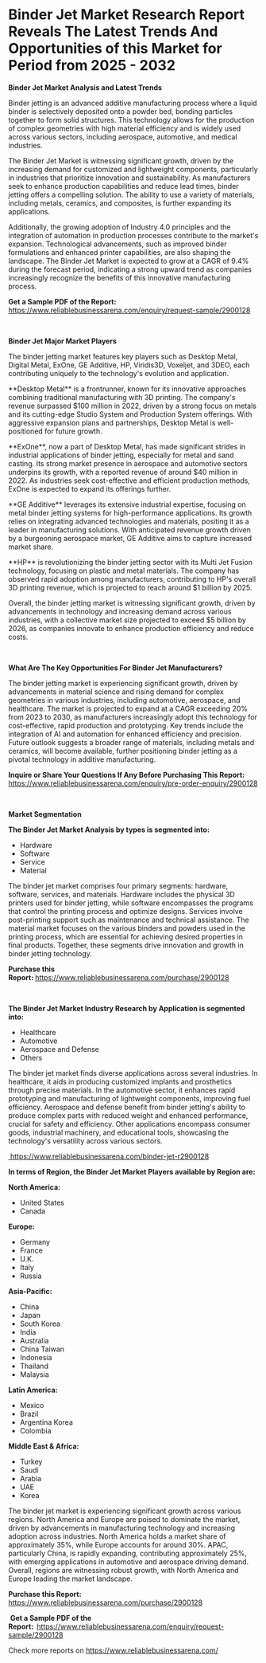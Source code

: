 <p><h1>Binder Jet Market Research Report Reveals The Latest Trends And Opportunities of this Market for Period from 2025 - 2032</h1></p><p><strong>Binder Jet Market Analysis and Latest Trends</strong></p>
<p><p>Binder jetting is an advanced additive manufacturing process where a liquid binder is selectively deposited onto a powder bed, bonding particles together to form solid structures. This technology allows for the production of complex geometries with high material efficiency and is widely used across various sectors, including aerospace, automotive, and medical industries.</p><p>The Binder Jet Market is witnessing significant growth, driven by the increasing demand for customized and lightweight components, particularly in industries that prioritize innovation and sustainability. As manufacturers seek to enhance production capabilities and reduce lead times, binder jetting offers a compelling solution. The ability to use a variety of materials, including metals, ceramics, and composites, is further expanding its applications.</p><p>Additionally, the growing adoption of Industry 4.0 principles and the integration of automation in production processes contribute to the market's expansion. Technological advancements, such as improved binder formulations and enhanced printer capabilities, are also shaping the landscape. The Binder Jet Market is expected to grow at a CAGR of 9.4% during the forecast period, indicating a strong upward trend as companies increasingly recognize the benefits of this innovative manufacturing process.</p></p>
<p><strong>Get a Sample PDF of the Report:&nbsp;</strong> <a href="https://www.reliablebusinessarena.com/enquiry/request-sample/2900128?utm_campaign=1841&utm_medium=2&utm_source=Github&utm_content=ia&utm_term=16032025&utm_id=binder-jet">https://www.reliablebusinessarena.com/enquiry/request-sample/2900128</a></p>
<p>&nbsp;</p>
<p><strong>Binder Jet Major Market Players</strong></p>
<p><p>The binder jetting market features key players such as Desktop Metal, Digital Metal, ExOne, GE Additive, HP, Viridis3D, Voxeljet, and 3DEO, each contributing uniquely to the technology's evolution and application.</p><p>**Desktop Metal** is a frontrunner, known for its innovative approaches combining traditional manufacturing with 3D printing. The company's revenue surpassed $100 million in 2022, driven by a strong focus on metals and its cutting-edge Studio System and Production System offerings. With aggressive expansion plans and partnerships, Desktop Metal is well-positioned for future growth.</p><p>**ExOne**, now a part of Desktop Metal, has made significant strides in industrial applications of binder jetting, especially for metal and sand casting. Its strong market presence in aerospace and automotive sectors underpins its growth, with a reported revenue of around $40 million in 2022. As industries seek cost-effective and efficient production methods, ExOne is expected to expand its offerings further.</p><p>**GE Additive** leverages its extensive industrial expertise, focusing on metal binder jetting systems for high-performance applications. Its growth relies on integrating advanced technologies and materials, positing it as a leader in manufacturing solutions. With anticipated revenue growth driven by a burgeoning aerospace market, GE Additive aims to capture increased market share.</p><p>**HP** is revolutionizing the binder jetting sector with its Multi Jet Fusion technology, focusing on plastic and metal materials. The company has observed rapid adoption among manufacturers, contributing to HP's overall 3D printing revenue, which is projected to reach around $1 billion by 2025.</p><p>Overall, the binder jetting market is witnessing significant growth, driven by advancements in technology and increasing demand across various industries, with a collective market size projected to exceed $5 billion by 2026, as companies innovate to enhance production efficiency and reduce costs.</p></p>
<p>&nbsp;</p>
<p><strong>What Are The Key Opportunities For Binder Jet Manufacturers?</strong></p>
<p><p>The binder jetting market is experiencing significant growth, driven by advancements in material science and rising demand for complex geometries in various industries, including automotive, aerospace, and healthcare. The market is projected to expand at a CAGR exceeding 20% from 2023 to 2030, as manufacturers increasingly adopt this technology for cost-effective, rapid production and prototyping. Key trends include the integration of AI and automation for enhanced efficiency and precision. Future outlook suggests a broader range of materials, including metals and ceramics, will become available, further positioning binder jetting as a pivotal technology in additive manufacturing.</p></p>
<p><strong>Inquire or Share Your Questions If Any Before Purchasing This Report:</strong> <a href="https://www.reliablebusinessarena.com/enquiry/pre-order-enquiry/2900128?utm_campaign=1841&utm_medium=2&utm_source=Github&utm_content=ia&utm_term=16032025&utm_id=binder-jet">https://www.reliablebusinessarena.com/enquiry/pre-order-enquiry/2900128</a></p>
<p>&nbsp;</p>
<p><strong>Market Segmentation</strong></p>
<p><strong>The Binder Jet Market Analysis by types is segmented into:</strong></p>
<p><ul><li>Hardware</li><li>Software</li><li>Service</li><li>Material</li></ul></p>
<p><p>The binder jet market comprises four primary segments: hardware, software, services, and materials. Hardware includes the physical 3D printers used for binder jetting, while software encompasses the programs that control the printing process and optimize designs. Services involve post-printing support such as maintenance and technical assistance. The material market focuses on the various binders and powders used in the printing process, which are essential for achieving desired properties in final products. Together, these segments drive innovation and growth in binder jetting technology.</p></p>
<p><strong>Purchase this Report:&nbsp;</strong><a href="https://www.reliablebusinessarena.com/purchase/2900128?utm_campaign=1841&utm_medium=2&utm_source=Github&utm_content=ia&utm_term=16032025&utm_id=binder-jet">https://www.reliablebusinessarena.com/purchase/2900128</a></p>
<p>&nbsp;</p>
<p><strong>The Binder Jet Market Industry Research by Application is segmented into:</strong></p>
<p><ul><li>Healthcare</li><li>Automotive</li><li>Aerospace and Defense</li><li>Others</li></ul></p>
<p><p>The binder jet market finds diverse applications across several industries. In healthcare, it aids in producing customized implants and prosthetics through precise materials. In the automotive sector, it enhances rapid prototyping and manufacturing of lightweight components, improving fuel efficiency. Aerospace and defense benefit from binder jetting's ability to produce complex parts with reduced weight and enhanced performance, crucial for safety and efficiency. Other applications encompass consumer goods, industrial machinery, and educational tools, showcasing the technology's versatility across various sectors.</p></p>
<p><a href="https://www.reliablebusinessarena.com/binder-jet-r2900128?utm_campaign=1841&utm_medium=2&utm_source=Github&utm_content=ia&utm_term=16032025&utm_id=binder-jet">&nbsp;https://www.reliablebusinessarena.com/binder-jet-r2900128</a></p>
<p><strong>In terms of Region, the Binder Jet Market Players available by Region are:</strong></p>
<p>
    <p> <strong> North America: </strong>
        <ul>
            <li>United States</li>
            <li>Canada</li>
        </ul>
        </p> 
    <p> <strong> Europe: </strong>
        <ul>
            <li>Germany</li>
            <li>France</li>
            <li>U.K.</li>
            <li>Italy</li>
            <li>Russia</li>
        </ul>
        </p> 
    <p> <strong> Asia-Pacific: </strong>
        <ul>
            <li>China</li>
            <li>Japan</li>
            <li>South Korea</li>
            <li>India</li>
            <li>Australia</li>
            <li>China Taiwan</li>
            <li>Indonesia</li>
            <li>Thailand</li>
            <li>Malaysia</li>
        </ul>
        </p> 
    <p> <strong> Latin America: </strong>
        <ul>
            <li>Mexico</li>
            <li>Brazil</li>
            <li>Argentina Korea</li>
            <li>Colombia</li>
        </ul>
        </p> 
    <p> <strong> Middle East & Africa: </strong>
        <ul>
            <li>Turkey</li>
            <li>Saudi</li>
            <li>Arabia</li>
            <li>UAE</li>
            <li>Korea</li>
        </ul>
    </p>
    </p>
<p><p>The binder jet market is experiencing significant growth across various regions. North America and Europe are poised to dominate the market, driven by advancements in manufacturing technology and increasing adoption across industries. North America holds a market share of approximately 35%, while Europe accounts for around 30%. APAC, particularly China, is rapidly expanding, contributing approximately 25%, with emerging applications in automotive and aerospace driving demand. Overall, regions are witnessing robust growth, with North America and Europe leading the market landscape.</p></p>
<p><strong>Purchase this Report: </strong><a href="https://www.reliablebusinessarena.com/purchase/2900128?utm_campaign=1841&utm_medium=2&utm_source=Github&utm_content=ia&utm_term=16032025&utm_id=binder-jet">https://www.reliablebusinessarena.com/purchase/2900128</a></p>
<p>&nbsp;<strong>Get a Sample PDF of the Report:&nbsp;&nbsp;</strong><a href="https://www.reliablebusinessarena.com/enquiry/request-sample/2900128?utm_campaign=1841&utm_medium=2&utm_source=Github&utm_content=ia&utm_term=16032025&utm_id=binder-jet">https://www.reliablebusinessarena.com/enquiry/request-sample/2900128</a></p>
<p><strong></strong></p>
<p>Check more reports on <a href="https://www.reliablebusinessarena.com/?utm_campaign=1841&utm_medium=2&utm_source=Github&utm_content=ia&utm_term=16032025&utm_id=binder-jet">https://www.reliablebusinessarena.com/</a></p>